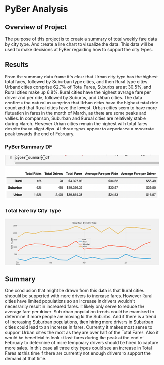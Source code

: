 # PyBer Analysis

## Overview of Project

The purpose of this project is to create a summary of total weekly fare data by city type. And create a line chart to visualize the data. This data will be used to make decisions at PyBer regarding how to support the city types.

## Results

From the summary data frame it's clear that Urban city type has the highest total fares, followed by Suburban type cities, and then Rural type cities. Urband cities comprise 62.7% of Total Fares, Suburbs are at 30.5%, and Rural cities make up 6.8%. Rural cities have the highest average fare per driver and per ride, followed by Suburbs, and Urban cities. The data confirms the natural assumption that Urban cities have the highest total ride count and that Rural cities have the lowest. Urban cities seem to have more flutuation in fares in the month of March, as there are some peaks and vallies. In comparison, Suburban and Rurual cities are relatively stable during March. However Urban cities remain the highest with total fares despite these slight dips. All three types appear to experience a moderate peak towards the end of February. 

### PyBer Summary DF
![](/Resources/pyber_summary_df.png)

### Total Fare by City Type
![](/Analysis/PyBer_fare_summary.png)

## Summary

One conclusion that might be drawn from this data is that Rural cities shoould be supported with more drivers to increase fares. However Rural cities have limited populations so an increase in drivers wouldn't necessarily result in increased fares. It likely only serve to reduce the average fare per driver. Suburban population trends could be examined to determine if more people are moving to the Suburbs. And if there is a trend of increasing Suburban populations, then hiring more drivers in Suburban cities could lead to an increase in fares. Currently it makes most sense to support Urban cities the most as they are over half of the Total Fares. Also it would be beneficial to look at lost fares during the peak at the end of February to determine of more temporary drivers should be hired to capture more sales. In this case all three city types could see an increase in Total Fares at this time if there are currently not enough drivers to support the demand at that time. 

